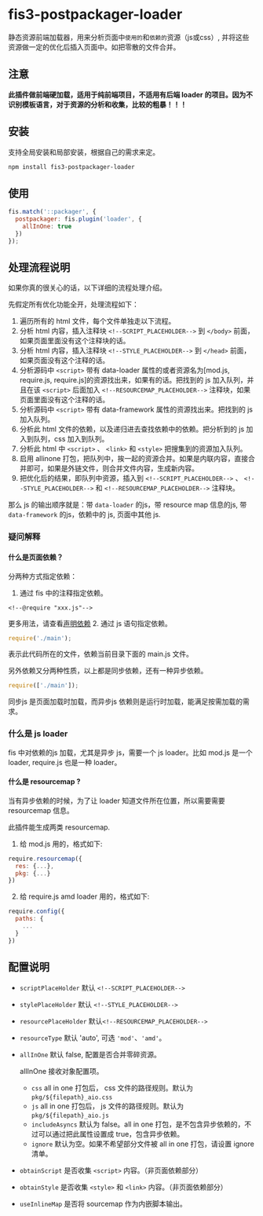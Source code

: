 # fis3-postpackager-loader
静态资源前端加载器，用来分析页面中`使用的`和`依赖的`资源（js或css）, 并将这些资源做一定的优化后插入页面中。如把零散的文件合并。

## 注意
**此插件做前端硬加载，适用于纯前端项目，不适用有后端 loader 的项目。因为不识别模板语言，对于资源的分析和收集，比较的粗暴！！！**

## 安装
支持全局安装和局部安装，根据自己的需求来定。

```bash
npm install fis3-postpackager-loader
```

## 使用

```javascript
fis.match('::packager', {
  postpackager: fis.plugin('loader', {
    allInOne: true
  })
});
```

## 处理流程说明
如果你真的很关心的话，以下详细的流程处理介绍。

先假定所有优化功能全开，处理流程如下：

1. 遍历所有的 html 文件，每个文件单独走以下流程。
2. 分析 html 内容，插入注释块 `<!--SCRIPT_PLACEHOLDER-->` 到 `</body>` 前面，如果页面里面没有这个注释块的话。
3. 分析 html 内容，插入注释块 `<!--STYLE_PLACEHOLDER-->` 到 `</head>` 前面，如果页面没有这个注释的话。
4. 分析源码中 `<script>` 带有 data-loader 属性的或者资源名为[mod.js, require.js, require.js]的资源找出来，如果有的话。把找到的 js 加入队列，并且在该 `<script>` 后面加入 `<!--RESOURCEMAP_PLACEHOLDER-->` 注释块，如果页面里面没有这个注释的话。
5. 分析源码中 `<script>` 带有 data-framework 属性的资源找出来。把找到的 js 加入队列。
6. 分析此 html 文件的依赖，以及递归进去查找依赖中的依赖。把分析到的 js 加入到队列，css 加入到队列。
7. 分析此 html 中 `<script>` 、 `<link>` 和 `<style>` 把搜集到的资源加入队列。
8. 启用 allinone 打包，把队列中，挨一起的资源合并。如果是内联内容，直接合并即可，如果是外链文件，则合并文件内容，生成新内容。
9. 把优化后的结果，即队列中资源，插入到 `<!--SCRIPT_PLACEHOLDER-->` 、 `<!--STYLE_PLACEHOLDER-->` 和 `<!--RESOURCEMAP_PLACEHOLDER-->` 注释块。

那么 js 的输出顺序就是：带 `data-loader` 的js，带 resource map 信息的js, 带 `data-framework` 的js，依赖中的 js, 页面中其他 js.

### 疑问解释

#### 什么是页面依赖？

分两种方式指定依赖：

1. 通过 fis 中的注释指定依赖。

  ```
  <!--@require "xxx.js"-->
  ```

  更多用法，请查看[声明依赖](https://github.com/fex-team/fis3/wiki/%E5%A3%B0%E6%98%8E%E4%BE%9D%E8%B5%96)
2. 通过 js 语句指定依赖。

  ```javascript
  require('./main');
  ```
  表示此代码所在的文件，依赖当前目录下面的 main.js 文件。

另外依赖又分两种性质，以上都是同步依赖，还有一种异步依赖。

```javascript
require(['./main']);
```

同步js 是页面加载时加载，而异步js 依赖则是运行时加载，能满足按需加载的需求。

### 什么是 js loader

fis 中对依赖的js 加载，尤其是异步  js，需要一个 js loader。比如 mod.js 是一个 loader, require.js 也是一种 loader。

#### 什么是 resourcemap ?

当有异步依赖的时候，为了让 loader 知道文件所在位置，所以需要需要 resourcemap 信息。

此插件能生成两类 resourcemap.

1. 给 mod.js 用的，格式如下:

  ```javascript
  require.resourcemap({
    res: {...},
    pkg: {...}
  })
  ```
2. 给 require.js amd loader 用的，格式如下:

  ```javascript
  require.config({
    paths: {
      ...
    }
  })
  ```

## 配置说明

* `scriptPlaceHolder` 默认 `<!--SCRIPT_PLACEHOLDER-->`
* `stylePlaceHolder` 默认 `<!--STYLE_PLACEHOLDER-->`
* `resourcePlaceHolder` 默认`<!--RESOURCEMAP_PLACEHOLDER-->`
* `resourceType` 默认 'auto', 可选 `'mod'`、`'amd'`。
* `allInOne` 默认 false, 配置是否合并零碎资源。
  
  allInOne 接收对象配置项。

  - `css` all in one 打包后， css 文件的路径规则。默认为 `pkg/${filepath}_aio.css` 
  - `js` all in one 打包后， js 文件的路径规则。默认为 `pkg/${filepath}_aio.js`
  - `includeAsyncs` 默认为 false。all in one 打包，是不包含异步依赖的，不过可以通过把此属性设置成 true，包含异步依赖。
  - `ignore` 默认为空。如果不希望部分文件被 all in one 打包，请设置 ignore 清单。

* `obtainScript` 是否收集 `<script>` 内容。（非页面依赖部分）
* `obtainStyle` 是否收集 `<style>` 和 `<link>` 内容。（非页面依赖部分）
* `useInlineMap` 是否将 sourcemap 作为内嵌脚本输出。
